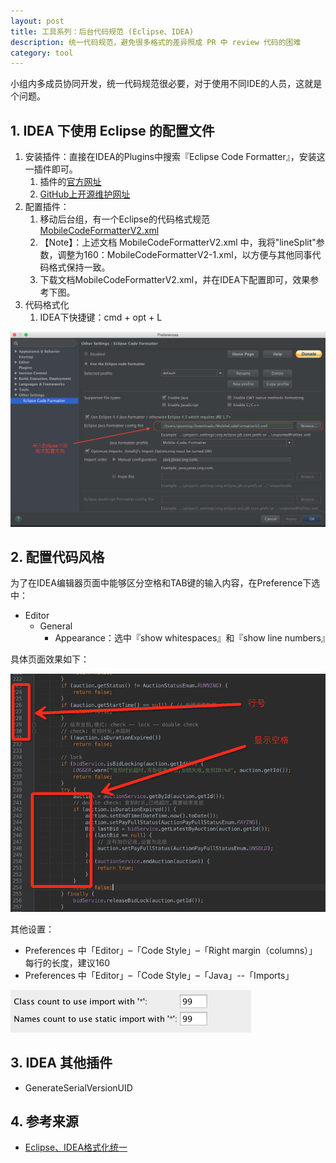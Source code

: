 ```yaml
---
layout: post
title: 工具系列：后台代码规范 (Eclipse、IDEA)
description: 统一代码规范，避免很多格式的差异照成 PR 中 review 代码的困难
category: tool 
---
```


小组内多成员协同开发，统一代码规范很必要，对于使用不同IDE的人员，这就是个问题。

## 1. IDEA 下使用 Eclipse 的配置文件

1. 安装插件：直接在IDEA的Plugins中搜索『Eclipse Code Formatter』，安装这一插件即可。
	1. 插件的[官方网址](http://plugins.jetbrains.com/plugin/?idea&id=6546)
	1. [GitHub上开源维护网址](https://github.com/krasa/EclipseCodeFormatter)
1. 配置插件：
	1. 移动后台组，有一个Eclipse的代码格式规范 [MobileCodeFormatterV2.xml](/images/tool-idea/MobileCodeFormatterV2.xml) 
	1. 【Note】：上述文档 MobileCodeFormatterV2.xml 中，我将"lineSplit"参数，调整为160：MobileCodeFormatterV2-1.xml，以方便与其他同事代码格式保持一致。
	1. 下载文档MobileCodeFormatterV2.xml，并在IDEA下配置即可，效果参考下图。
1. 代码格式化
	1. IDEA下快捷键：cmd + opt + L

![](/images/tool-idea/eclipse-code-formatter-plugin.png)
 

## 2. 配置代码风格

为了在IDEA编辑器页面中能够区分空格和TAB键的输入内容，在Preference下选中：

* Editor
	* General
		* Appearance：选中『show whitespaces』和『show line numbers』

具体页面效果如下：

![](/images/tool-idea/idea-display-details.png)

其他设置：

* Preferences 中「Editor」–「Code Style」–「Right margin（columns）」每行的长度，建议160
* Preferences 中「Editor」–「Code Style」–「Java」--「Imports」

![](/images/tool-idea/code-display-import-details.png)

## 3. IDEA 其他插件

* GenerateSerialVersionUID
 
## 4. 参考来源

* [Eclipse、IDEA格式化统一](http://blog.csdn.net/preterhuman_peak/article/details/45719985)















[NingG]:    http://ningg.github.com  "NingG"
